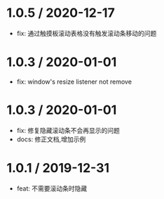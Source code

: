 
1.0.5 / 2020-12-17
==================

  * fix: 通过触摸板滚动表格没有触发滚动条移动的问题

1.0.3 / 2020-01-01
==================

  * fix: window's resize listener not remove

1.0.3 / 2020-01-01
==================

  * fix: 修复隐藏滚动条不会再显示的问题
  * docs: 修正文档,增加示例

1.0.1 / 2019-12-31
==================

  * feat: 不需要滚动条时隐藏


